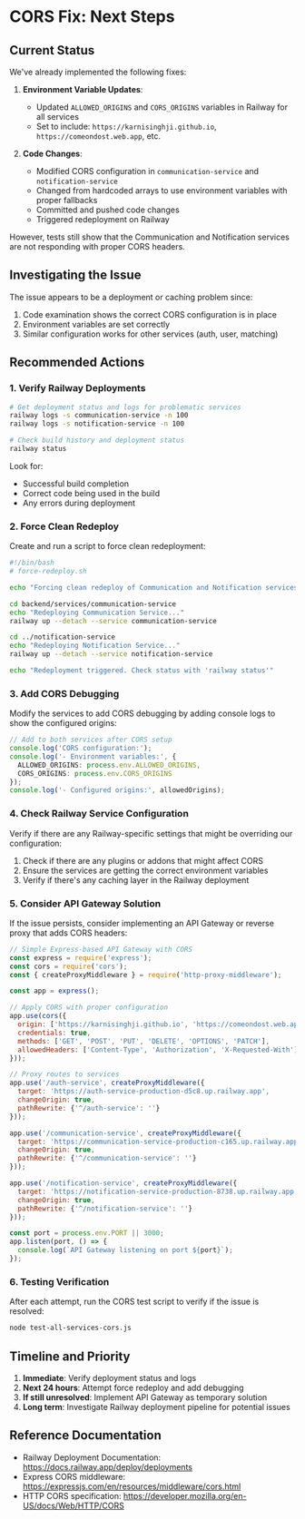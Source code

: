 # CORS Fix: Next Steps

## Current Status

We've already implemented the following fixes:

1. **Environment Variable Updates**:
   - Updated `ALLOWED_ORIGINS` and `CORS_ORIGINS` variables in Railway for all services
   - Set to include: `https://karnisinghji.github.io`, `https://comeondost.web.app`, etc.

2. **Code Changes**:
   - Modified CORS configuration in `communication-service` and `notification-service`
   - Changed from hardcoded arrays to use environment variables with proper fallbacks
   - Committed and pushed code changes
   - Triggered redeployment on Railway

However, tests still show that the Communication and Notification services are not responding with proper CORS headers.

## Investigating the Issue

The issue appears to be a deployment or caching problem since:

1. Code examination shows the correct CORS configuration is in place
2. Environment variables are set correctly
3. Similar configuration works for other services (auth, user, matching)

## Recommended Actions

### 1. Verify Railway Deployments

```bash
# Get deployment status and logs for problematic services
railway logs -s communication-service -n 100
railway logs -s notification-service -n 100

# Check build history and deployment status
railway status
```

Look for:
- Successful build completion
- Correct code being used in the build
- Any errors during deployment

### 2. Force Clean Redeploy

Create and run a script to force clean redeployment:

```bash
#!/bin/bash
# force-redeploy.sh

echo "Forcing clean redeploy of Communication and Notification services"

cd backend/services/communication-service
echo "Redeploying Communication Service..."
railway up --detach --service communication-service

cd ../notification-service
echo "Redeploying Notification Service..."
railway up --detach --service notification-service

echo "Redeployment triggered. Check status with 'railway status'"
```

### 3. Add CORS Debugging

Modify the services to add CORS debugging by adding console logs to show the configured origins:

```typescript
// Add to both services after CORS setup
console.log('CORS configuration:');
console.log('- Environment variables:', {
  ALLOWED_ORIGINS: process.env.ALLOWED_ORIGINS,
  CORS_ORIGINS: process.env.CORS_ORIGINS
});
console.log('- Configured origins:', allowedOrigins);
```

### 4. Check Railway Service Configuration

Verify if there are any Railway-specific settings that might be overriding our configuration:

1. Check if there are any plugins or addons that might affect CORS
2. Ensure the services are getting the correct environment variables
3. Verify if there's any caching layer in the Railway deployment

### 5. Consider API Gateway Solution

If the issue persists, consider implementing an API Gateway or reverse proxy that adds CORS headers:

```javascript
// Simple Express-based API Gateway with CORS
const express = require('express');
const cors = require('cors');
const { createProxyMiddleware } = require('http-proxy-middleware');

const app = express();

// Apply CORS with proper configuration
app.use(cors({
  origin: ['https://karnisinghji.github.io', 'https://comeondost.web.app', 'https://comeondost.netlify.app', 'http://localhost:5173'],
  credentials: true,
  methods: ['GET', 'POST', 'PUT', 'DELETE', 'OPTIONS', 'PATCH'],
  allowedHeaders: ['Content-Type', 'Authorization', 'X-Requested-With']
}));

// Proxy routes to services
app.use('/auth-service', createProxyMiddleware({ 
  target: 'https://auth-service-production-d5c8.up.railway.app',
  changeOrigin: true,
  pathRewrite: {'^/auth-service': ''}
}));

app.use('/communication-service', createProxyMiddleware({ 
  target: 'https://communication-service-production-c165.up.railway.app',
  changeOrigin: true,
  pathRewrite: {'^/communication-service': ''}
}));

app.use('/notification-service', createProxyMiddleware({ 
  target: 'https://notification-service-production-8738.up.railway.app',
  changeOrigin: true,
  pathRewrite: {'^/notification-service': ''}
}));

const port = process.env.PORT || 3000;
app.listen(port, () => {
  console.log(`API Gateway listening on port ${port}`);
});
```

### 6. Testing Verification

After each attempt, run the CORS test script to verify if the issue is resolved:

```bash
node test-all-services-cors.js
```

## Timeline and Priority

1. **Immediate**: Verify deployment status and logs
2. **Next 24 hours**: Attempt force redeploy and add debugging
3. **If still unresolved**: Implement API Gateway as temporary solution
4. **Long term**: Investigate Railway deployment pipeline for potential issues

## Reference Documentation

- Railway Deployment Documentation: https://docs.railway.app/deploy/deployments
- Express CORS middleware: https://expressjs.com/en/resources/middleware/cors.html
- HTTP CORS specification: https://developer.mozilla.org/en-US/docs/Web/HTTP/CORS